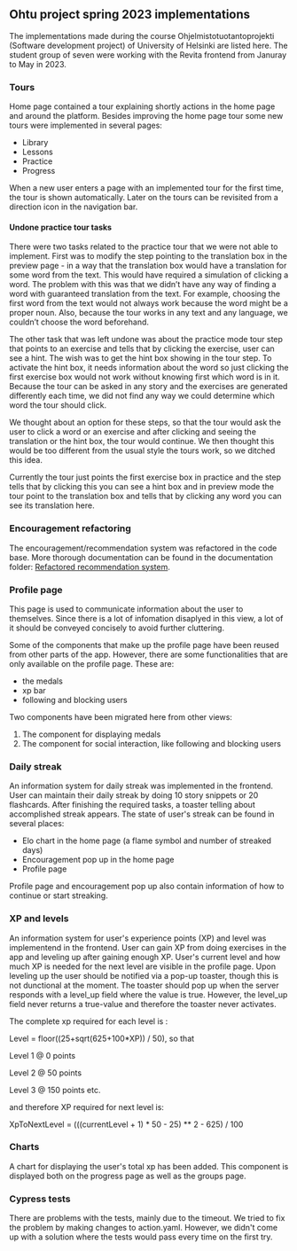 ## Ohtu project spring 2023 implementations

The implementations made during the course Ohjelmistotuotantoprojekti (Software development project) of University of Helsinki are listed here. 
The student group of seven were working with the Revita frontend from Januray to May in 2023.

### Tours

Home page contained a tour explaining shortly actions in the home page and around the platform. Besides improving the home page tour some new tours were implemented in several pages:
- Library
- Lessons
- Practice
- Progress

When a new user enters a page with an implemented tour for the first time, the tour is shown automatically. 
Later on the tours can be revisited from a direction icon in the navigation bar.

#### Undone practice tour tasks

There were two tasks related to the practice tour that we were not able to implement. First was to modify the step pointing to the translation box in the preview page - in a way that the translation box would have a translation for some word from the text. This would have required a simulation of clicking a word. The problem with this was that we didn’t have any way of finding a word with guaranteed translation from the text. For example, choosing the first word from the text would not always work because the word might be a proper noun. Also, because the tour works in any text and any language, we couldn’t choose the word beforehand.  

The other task that was left undone was about the practice mode tour step that points to an exercise and tells that by clicking the exercise, user can see a hint. The wish was to get the hint box showing in the tour step. To activate the hint box, it needs information about the word so just clicking the first exercise box would not work without knowing first which word is in it. Because the tour can be asked in any story and the exercises are generated differently each time, we did not find any way we could determine which word the tour should click. 

We thought about an option for these steps, so that the tour would ask the user to click a word or an exercise and after clicking and seeing the translation or the hint box, the tour would continue. We then thought this would be too different from the usual style the tours work, so we ditched this idea.  

Currently the tour just points the first exercise box in practice and the step tells that by clicking this you can see a hint box and in preview mode the tour point to the translation box and tells that by clicking any word you can see its translation here. 

### Encouragement refactoring

The encouragement/recommendation system was refactored in the code base. More thorough documentation can be found in the documentation folder: [Refactored recommendation system](https://github.com/UniversityOfHelsinkiCS/mobvita/blob/master/documentation/NewRecommendationSystem.md).

### Profile page

This page is used to communicate information about the user to themselves.
Since there is a lot of infomation disaplyed in this view, a lot of it should be conveyed concisely to avoid further cluttering.

Some of the components that make up the profile page have been reused from other parts of the app.
However, there are some functionalities that are only available on the profile page.
These are:
 - the medals
 - xp bar
 - following and blocking users

Two components have been migrated here from other views:
1. The component for displaying medals
2. The component for social interaction, like following and blocking users

### Daily streak

An information system for daily streak was implemented in the frontend. User can maintain their daily streak by doing 10 story snippets or 20 flashcards. After finishing the required tasks, a toaster telling about accomplished streak appears. The state of user's streak can be found in several places:
- Elo chart in the home page (a flame symbol and number of streaked days)
- Encouragement pop up in the home page
- Profile page

Profile page and encouragement pop up also contain information of how to continue or start streaking.

### XP and levels

An information system for user's experience points (XP) and level was implementend in the frontend. 
User can gain XP from doing exercises in the app and leveling up after gaining enough XP. 
User's current level and how much XP is needed for the next level are visible in the profile page. 
Upon leveling up the user should be notified via a pop-up toaster, though this is not dunctional at the moment.
The toaster should pop up when the server responds with a level_up field where the value is true.
However, the level_up field never returns a true-value and therefore the toaster never activates.

The complete xp required for each level is :

Level = floor((25+sqrt(625+100*XP)) / 50), so that

Level 1 @ 0 points

Level 2 @ 50 points

Level 3 @ 150 points etc.

and therefore XP required for next level is:

XpToNextLevel = (((currentLevel + 1) * 50 - 25) ** 2 - 625) / 100

### Charts

A chart for displaying the user's total xp has been added. 
This component is displayed both on the progress page as well as the groups page.

### Cypress tests 

There are problems with the tests, mainly due to the timeout. 
We tried to fix the problem by making changes to action.yaml. 
However, we didn't come up with a solution where the tests would pass every time on the first try.
